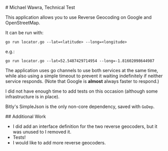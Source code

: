 # Michael Wawra, Technical Test

This application allows you to use Reverse Geocoding on Google and OpenStreetMap.

It can be run with:

`go run locator.go --lat=<latitude> --long=<longitude>`

e.g.: 

`go run locator.go --lat=52.5487429714954 --long=-1.81602098644987`

The application uses go channels to use both services at the same time, while also using a simple timeout to prevent it waiting indefinitely if neither service responds. (Note that Google is __almost__ always faster to respond.)

I did not have enough time to add tests on this occasion (although some infrastructure is in place).

Bitly's SimpleJson is the only non-core dependency, saved with `GoDep`.

## Additional Work

- I did add an interface definition for the two reverse geocoders, but it was unused to I removed it.
- Tests!
- I would like to add more reverse geocoders.
